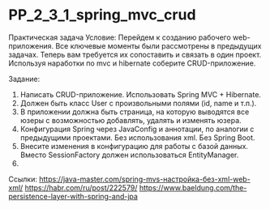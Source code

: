 # PP_2_3_1_spring_mvc_crud

Практическая задача
Условие:
Перейдем к созданию рабочего web-приложения. Все ключевые моменты были рассмотрены в предыдущих задачах. Теперь вам требуется их сопоставить и связать в один проект.
Используя наработки по mvc и hibernate соберите CRUD-приложение.

Задание:
1. Написать CRUD-приложение. Использовать Spring MVC + Hibernate.
2. Должен быть класс User с произвольными полями (id, name и т.п.).
3. В приложении должна быть страница, на которую выводятся все юзеры с возможностью добавлять, удалять и изменять юзера.
4. Конфигурация Spring через JavaConfig и аннотации, по аналогии с предыдущими проектами. Без использования xml. Без Spring Boot.
5. Внесите изменения в конфигурацию для работы с базой данных. Вместо SessionFactory должен использоваться EntityManager.
6. 
Ссылки:
https://java-master.com/spring-mvs-настройка-без-xml-web-xml/
https://habr.com/ru/post/222579/
https://www.baeldung.com/the-persistence-layer-with-spring-and-jpa
